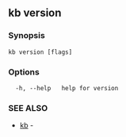 ## kb version



### Synopsis



```
kb version [flags]
```

### Options

```
  -h, --help   help for version
```

### SEE ALSO

* [kb](kb.md)	 - 

